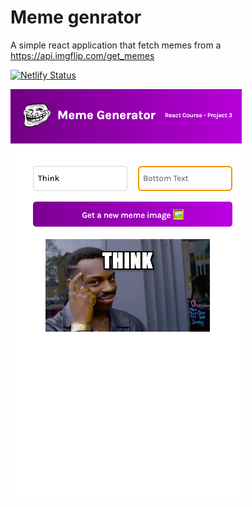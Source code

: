 # Meme genrator

A simple react application that fetch memes from a https://api.imgflip.com/get_memes

[![Netlify Status](https://api.netlify.com/api/v1/badges/41624e1b-23d5-4d0d-8d1b-8868da34a2f9/deploy-status)](https://app.netlify.com/sites/snp-meme-genrator/deploys)

![](meme.png)
